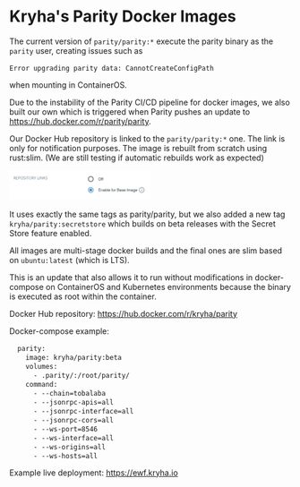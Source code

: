 # Kryha's Parity Docker Images

The current version of `parity/parity:*` execute the parity binary as the `parity` user, creating issues such as 
```
Error upgrading parity data: CannotCreateConfigPath
```
when mounting in ContainerOS.

Due to the instability of the Parity CI/CD pipeline for docker images, we also built our own which is triggered when Parity pushes an update to https://hub.docker.com/r/parity/parity. 

Our Docker Hub repository is linked to the `parity/parity:*` one. The link is only for notification purposes. The image is rebuilt from scratch using rust:slim. (We are still testing if automatic rebuilds work as expected)

<img src="Repo-link-proof.png" width="50%">

It uses exactly the same tags as parity/parity, but we also added a new tag `kryha/parity:secretstore` which builds on beta releases with the Secret Store feature enabled.

All images are multi-stage docker builds and the final ones are slim based on `ubuntu:latest` (which is LTS).

This is an update that also allows it to run without modifications in docker-compose on ContainerOS and Kubernetes environments because the binary is executed as root within the container.

Docker Hub repository: https://hub.docker.com/r/kryha/parity

Docker-compose example:
```
  parity:
    image: kryha/parity:beta
    volumes:
      - .parity/:/root/parity/
    command:
      - --chain=tobalaba
      - --jsonrpc-apis=all
      - --jsonrpc-interface=all
      - --jsonrpc-cors=all
      - --ws-port=8546
      - --ws-interface=all
      - --ws-origins=all
      - --ws-hosts=all
```

Example live deployment: https://ewf.kryha.io
